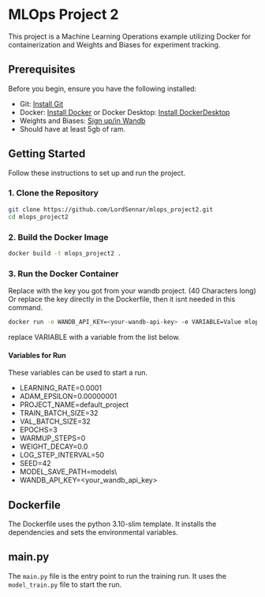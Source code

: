 # MLOps Project 2

This project is a Machine Learning Operations example utilizing Docker for containerization and Weights and Biases for experiment tracking.

## Prerequisites

Before you begin, ensure you have the following installed:

- Git: [Install Git](https://git-scm.com/book/en/v2/Getting-Started-Installing-Git)
- Docker: [Install Docker](https://docs.docker.com/get-docker/) or Docker Desktop: [Install DockerDesktop](https://www.docker.com/products/docker-desktop/)
- Weights and Biases: [Sign up/in Wandb](https://wandb.ai/site)
- Should have at least 5gb of ram.

## Getting Started

Follow these instructions to set up and run the project.

### 1. Clone the Repository

```bash
git clone https://github.com/LordSennar/mlops_project2.git
cd mlops_project2
```

### 2. Build the Docker Image

```bash
docker build -t mlops_project2 .
```

### 3. Run the Docker Container
Replace <your-wandb-api-key> with the key you got from your wandb project. (40 Characters long)
Or replace the key directly in the Dockerfile, then it isnt needed in this command.
```bash
docker run -e WANDB_API_KEY=<your-wandb-api-key> -e VARIABLE=Value mlops_project2
```
replace VARIABLE with a variable from the list below.

#### Variables for Run

These variables can be used to start a run. 

- LEARNING_RATE=0.0001
- ADAM_EPSILON=0.00000001
- PROJECT_NAME=default_project
- TRAIN_BATCH_SIZE=32
- VAL_BATCH_SIZE=32
- EPOCHS=3
- WARMUP_STEPS=0
- WEIGHT_DECAY=0.0
- LOG_STEP_INTERVAL=50
- SEED=42
- MODEL_SAVE_PATH=models\
- WANDB_API_KEY=<your_wandb_api_key>

## Dockerfile

The Dockerfile uses the python 3.10-slim template. It installs the dependencies and sets the environmental variables.

## main.py

The `main.py` file is the entry point to run the training run. It uses the `model_train.py` file to start the run.

